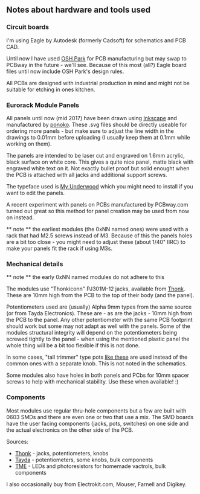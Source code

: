 
## Notes about hardware and tools used 

### Circuit boards

I'm using Eagle by Autodesk (formerly Cadsoft) for schematics and PCB CAD. 

Until now I have used [OSH Park](https://oshpark.com) for PCB manufacturing but may swap to PCBway in the future - we'll see. Because of this most (all?) Eagle board files until now include OSH Park's design rules.

All PCBs are designed with industrial production in mind and might not be suitable for etching in ones kitchen.


### Eurorack Module Panels

All panels until now (mid 2017) have been drawn using [Inkscape](https://inkscape.org/) and manufactured by [ponoko](https://www.ponoko.com). These .svg files should be directly useable for ordering more panels - but make sure to adjust the line width in the drawings to 0.01mm before uploading (I usually keep them at 0.1mm while working on them).

The panels are intended to be laser cut and engraved on 1.6mm acrylic, black surface on white core. This gives a quite nice panel, matte black with engraved white text on it. Not exactly bullet proof but solid enought when the PCB is attached with all jacks and additional support screws.

The typeface used is [My Underwood](https://www.fontsquirrel.com/fonts/my-underwood) which you might need to install if you want to edit the panels. 

A recent experiment with panels on PCBs manufactured by PCBway.com turned out great so this method for panel creation may be used from now on instead. 

** note ** the earliest modules (the 0xNN named ones) were used with a rack that had M2.5 screws instead of M3. Because of this the panels holes are a bit too close - you might need to adjust these (about 1/40" IIRC) to make your panels fit the rack if using M3s. 


### Mechanical details

** note ** the early 0xNN named modules do not adhere to this

The modules use "Thonkiconn" PJ301M-12 jacks, available from [Thonk](https://www.thonk.co.uk/). These are 10mm high from the PCB to the top of their body (and the panel). 

Potentiometers used are (usually) Alpha 9mm types from the same source (or from Tayda Electronics). These are - as are the jacks - 10mm high from the PCB to the panel. 
Any other potentiometer with the same PCB footprint should work but some may not adapt as well with the panels. Some of the modules structural integrity will depend on the potentiometers being screwed tightly to the panel - when using the mentioned plastic panel the whole thing will be a bit too flexible if this is not done. 

In some cases, "tall trimmer" type pots [like these](https://www.thonk.co.uk/shop/ttpots/) are used instead of the common ones with a separate knob. This is not noted in the schematics. 

Some modules also have holes in both panels and PCbs for 10mm spacer screws to help with mechanical stability. Use these when available! :)


### Components

Most modules use regular thru-hole components but a few are built with 0603 SMDs and there are even one or two that use a mix. 
The SMD boards have the user facing components (jacks, pots, switches) on one side and the actual electronics on the other side of the PCB. 

Sources: 
- [Thonk](https://www.thonk.co.uk/) - jacks, potentiometers, knobs
- [Tayda](http://www.taydaelectronics.com/) - potentiometers, some knobs, bulk components
- [TME](http://www.tme.eu/en/) - LEDs and photoresistors for homemade vactrols, bulk components

I also occasionally buy from Electrokit.com, Mouser, Farnell and Digikey. 









